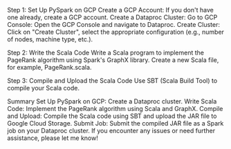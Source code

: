 Step 1: Set Up PySpark on GCP
Create a GCP Account: If you don't have one already, create a GCP account.
Create a Dataproc Cluster:
Go to GCP Console: Open the GCP Console and navigate to Dataproc.
Create Cluster: Click on "Create Cluster", select the appropriate configuration (e.g., number of nodes, machine type, etc.).

Step 2: Write the Scala Code
Write a Scala program to implement the PageRank algorithm using Spark's GraphX library. Create a new Scala file, for example, PageRank.scala.


Step 3: Compile and Upload the Scala Code
Use SBT (Scala Build Tool) to compile your Scala code. 

Summary
Set Up PySpark on GCP: Create a Dataproc cluster.
Write Scala Code: Implement the PageRank algorithm using Scala and GraphX.
Compile and Upload: Compile the Scala code using SBT and upload the JAR file to Google Cloud Storage.
Submit Job: Submit the compiled JAR file as a Spark job on your Dataproc cluster.
If you encounter any issues or need further assistance, please let me know!
